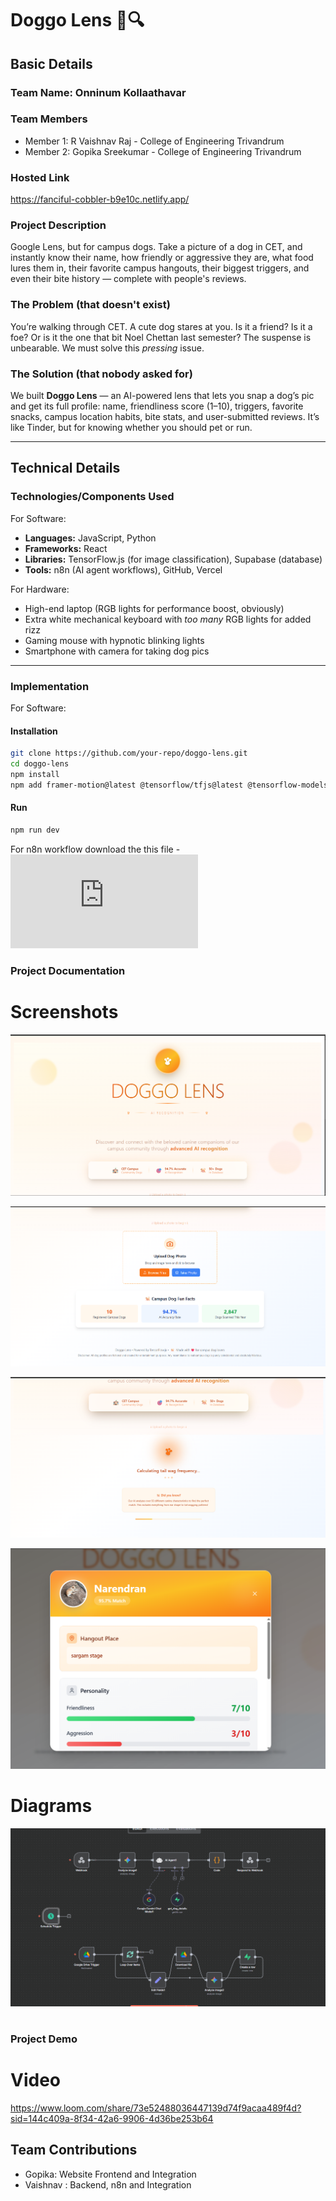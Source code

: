 # Doggo Lens 🐶🔍

## Basic Details
### Team Name: Onninum Kollaathavar

### Team Members
- Member 1: R Vaishnav Raj - College of Engineering Trivandrum
- Member 2: Gopika Sreekumar - College of Engineering Trivandrum
### Hosted Link
https://fanciful-cobbler-b9e10c.netlify.app/
### Project Description
Google Lens, but for campus dogs. Take a picture of a dog in CET, and instantly know their name, how friendly or aggressive they are, what food lures them in, their favorite campus hangouts, their biggest triggers, and even their bite history — complete with people's reviews.

### The Problem (that doesn't exist)
You’re walking through CET. A cute dog stares at you. Is it a friend? Is it a foe? Or is it the one that bit Noel Chettan last semester? The suspense is unbearable. We must solve this *pressing* issue.

### The Solution (that nobody asked for)
We built **Doggo Lens** — an AI-powered lens that lets you snap a dog’s pic and get its full profile: name, friendliness score (1–10), triggers, favorite snacks, campus location habits, bite stats, and user-submitted reviews. It’s like Tinder, but for knowing whether you should pet or run.

---

## Technical Details
### Technologies/Components Used
For Software:
- **Languages:** JavaScript, Python
- **Frameworks:** React
- **Libraries:** TensorFlow.js (for image classification), Supabase (database)
- **Tools:** n8n (AI agent workflows), GitHub, Vercel

For Hardware:
- High-end laptop (RGB lights for performance boost, obviously)
- Extra white mechanical keyboard with *too many* RGB lights for added rizz
- Gaming mouse with hypnotic blinking lights
- Smartphone with camera for taking dog pics

---

### Implementation
For Software:

#### Installation
```bash
git clone https://github.com/your-repo/doggo-lens.git
cd doggo-lens
npm install
npm add framer-motion@latest @tensorflow/tfjs@latest @tensorflow-models/mobilenet@latest
```
#### Run
```bash
npm run dev
```
For n8n workflow download the this file - ![N8N Workflow](https://github.com/Gopika4112/useless_project_temp/blob/main/Doggo_lens_n8n_workflow.json)
### Project Documentation


# Screenshots
![Screenshot1](https://github.com/Gopika4112/useless_project_temp/blob/main/Screenshot%202025-08-09%20223006.png)

![Screenshot2](https://github.com/Gopika4112/useless_project_temp/blob/main/Screenshot%202025-08-09%20223014.png)

![Screenshot2](https://github.com/Gopika4112/useless_project_temp/blob/main/Screenshot%202025-08-09%20223056.png)

![Screenshot3](https://github.com/Gopika4112/useless_project_temp/blob/main/Screenshot%202025-08-09%20222956.png)

# Diagrams
![Workflow](https://github.com/Gopika4112/useless_project_temp/blob/main/Screenshot%202025-08-09%20230536.png)

#
### Project Demo
# Video 
https://www.loom.com/share/73e52488036447139d74f9acaa489f4d?sid=144c409a-8f34-42a6-9906-4d36be253b64

## Team Contributions
- Gopika: Website Frontend and Integration
- Vaishnav : Backend, n8n and Integration



